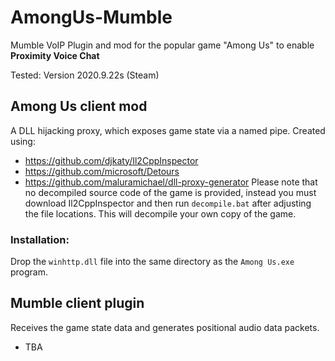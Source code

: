 # AmongUs-Mumble
Mumble VoIP Plugin and mod for the popular game "Among Us" to enable **Proximity Voice Chat**

Tested: Version 2020.9.22s (Steam)

## Among Us client mod
A DLL hijacking proxy, which exposes game state via a named pipe. Created using:
 - https://github.com/djkaty/Il2CppInspector
 - https://github.com/microsoft/Detours
 - https://github.com/maluramichael/dll-proxy-generator
Please note that no decompiled source code of the game is provided, instead you must download Il2CppInspector and then run `decompile.bat` after adjusting the file locations. This will decompile your own copy of the game.

### Installation:
Drop the `winhttp.dll` file into the same directory as the `Among Us.exe` program.
 
## Mumble client plugin
Receives the game state data and generates positional audio data packets.
 - TBA
 
